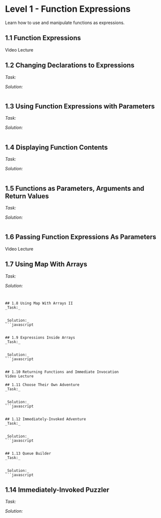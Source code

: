 # Level 1 - Function Expressions
Learn how to use and manipulate functions as expressions.

## 1.1 Function Expressions
Video Lecture

## 1.2 Changing Declarations to Expressions
_Task:_


_Solution:_
```javascript

```

## 1.3 Using Function Expressions with Parameters
_Task:_


_Solution:_
```javascript

```

## 1.4 Displaying Function Contents
_Task:_


_Solution:_
```javascript

```

## 1.5 Functions as Parameters, Arguments and Return Values
_Task:_


_Solution:_
```javascript

```

## 1.6 Passing Function Expressions As Parameters
Video Lecture

## 1.7 Using Map With Arrays
_Task:_


_Solution:_
```javascript

```
```

## 1.8 Using Map With Arrays II
_Task:_


_Solution:_
```javascript

```
```

## 1.9 Expressions Inside Arrays
_Task:_


_Solution:_
```javascript

```
```

## 1.10 Returning Functions and Immediate Invocation
Video Lecture

## 1.11 Choose Their Own Adventure
_Task:_


_Solution:_
```javascript

```
```

## 1.12 Immediately-Invoked Adventure
_Task:_


_Solution:_
```javascript

```
```

## 1.13 Queue Builder
_Task:_


_Solution:_
```javascript

```

## 1.14 Immediately-Invoked Puzzler
_Task:_


_Solution:_
```javascript

```

